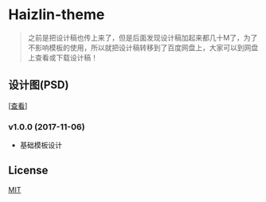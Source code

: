 # Haizlin-theme
> 之前是把设计稿也传上来了，但是后面发现设计稿加起来都几十M了，为了不影响模板的使用，所以就把设计稿转移到了百度网盘上，大家可以到网盘上查看或下载设计稿！

## 设计图(PSD)
[<a href="https://pan.baidu.com/s/1kVzNPxd" target="_blank">查看</a>]

### v1.0.0 (2017-11-06)
- 基础模板设计

## License
[MIT](/LICENSE)


